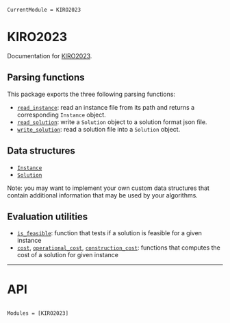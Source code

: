 ```@meta
CurrentModule = KIRO2023
```

# KIRO2023

Documentation for [KIRO2023](https://github.com/BatyLeo/KIRO2023.jl).

## Parsing functions

This package exports the three following parsing functions:
- [`read_instance`](@ref): read an instance file from its path and returns a corresponding `Instance` object.
- [`read_solution`](@ref): write a `Solution` object to a solution format json file.
- [`write_solution`](@ref): read a solution file into a `Solution` object.

## Data structures

- [`Instance`](@ref)
- [`Solution`](@ref)

Note: you may want to implement your own custom data structures that contain additional information that may be used by your algorithms.

## Evaluation utilities
- [`is_feasible`](@ref): function that tests if a solution is feasible for a given instance
- [`cost`](@ref), [`operational_cost`](@ref), [`construction_cost`](@ref): functions that computes the cost of a solution for given instance

---

# API

```@index
```

```@autodocs
Modules = [KIRO2023]
```
